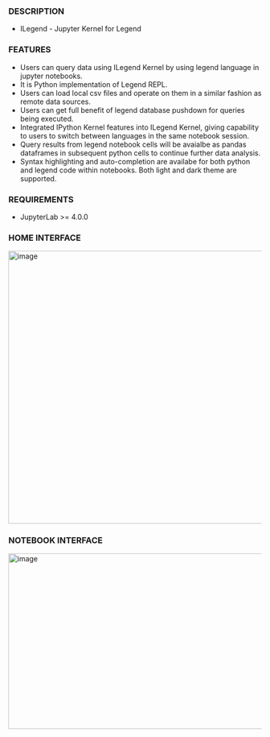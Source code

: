 ### DESCRIPTION
- ILegend - Jupyter Kernel for Legend


### FEATURES
- Users can query data using ILegend Kernel by using legend language in jupyter notebooks.
- It is Python implementation of Legend REPL.
- Users can load local csv files and operate on them in a similar fashion as remote data sources.
- Users can get full benefit of legend database pushdown for queries being executed.
- Integrated IPython Kernel features into ILegend Kernel, giving capability to users to switch between languages in the same notebook session.
- Query results from legend notebook cells will be avaialbe as pandas dataframes in subsequent python cells to continue further data analysis.
- Syntax highlighting and auto-completion are availabe for both python and legend code within notebooks. Both light and dark theme are supported.


### REQUIREMENTS
- JupyterLab >= 4.0.0


### HOME INTERFACE
<img width="855" height="542" alt="image" src="https://github.com/user-attachments/assets/03fd7bf0-e071-405a-91f4-c9729c6d5b2e" />


### NOTEBOOK INTERFACE
<img width="928" height="349" alt="image" src="https://github.com/user-attachments/assets/037a7230-96e8-4073-a983-41e9c3c0a77d" />




